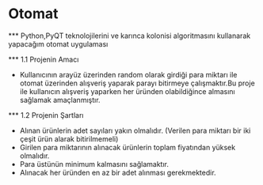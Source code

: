 # Otomat

*** Python,PyQT teknolojilerini ve karınca kolonisi algoritmasını kullanarak yapacağım otomat uygulaması

***	1.1 Projenin Amacı

- Kullanıcının arayüz üzerinden random olarak girdiği para miktarı ile otomat üzerinden alışveriş yaparak parayı bitirmeye çalışmaktır.Bu proje ile kullanıcın alışveriş yaparken her üründen olabildiğince almasını sağlamak amaçlanmıştır.

***	1.2 Projenin Şartları

- Alınan ürünlerin adet sayıları yakın olmalıdır. (Verilen para miktarı bir iki çeşit ürün alarak bitirilmemeli)
- Girilen para miktarının alınacak ürünlerin toplam fiyatından yüksek olmalıdır.
- Para üstünün minimum kalmasını sağlamaktır.
- Alınacak her üründen en az bir adet alınması gerekmektedir.

